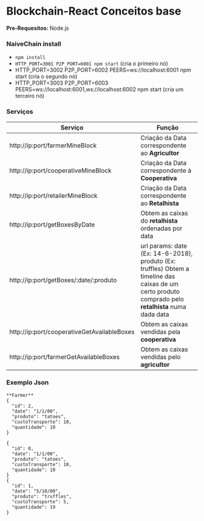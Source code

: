 # Blockchain-React Conceitos base

**Pre-Requesitos:** Node.js

### NaiveChain install

* `npm install`
* `HTTP_PORT=3001 P2P_PORT=6001 npm start` (cria o primeiro nó)
* HTTP_PORT=3002 P2P_PORT=6002 PEERS=ws://localhost:6001 npm start (cria o segundo nó)
* HTTP_PORT=3003 P2P_PORT=6003 PEERS=ws://localhost:6001,ws://localhost:6002 npm start (cria um terceiro nó)

### Serviços
Serviço      | Função
------------ | -------------
http://ip:port/farmerMineBlock | Criação da Data correspondente ao **Agricultor**
http://ip:port/cooperativeMineBlock | Criação da Data correspondente à **Cooperativa**
http://ip:port/retailerMineBlock | Criação da Data correspondente ao **Retalhista**
http://ip:port/getBoxesByDate | Obtem as caixas do **retalhista** ordenadas por data
http://ip:port/getBoxes/:date/:produto | url params: date (Ex: 14-6-2018), produto (Ex: truffles) Obtem a timeline das caixas de um certo produto comprado pelo **retalhista** numa dada data 
http://ip:port/cooperativeGetAvailableBoxes | Obtem as caixas vendidas pela **cooperativa**
http://ip:port/farmerGetAvailableBoxes |Obtem as caixas vendidas pelo **agricultor**

### Exemplo Json

```
**Farmer**
{
  "id": 2,
  "date": "1/1/00",
  "produto": "tatoes",
  "custoTransporte": 10,
  "quantidade": 10
}
 
{
  "id": 0,
  "date": "1/1/00",
  "produto": "tatoes",
  "custoTransporte": 10,
  "quantidade": 10
}
{
  "id": 1,
  "date": "5/10/00",
  "produto": "truffles",
  "custoTransporte": 5,
  "quantidade": 19
}
```
